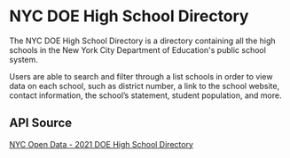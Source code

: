 # NYC DOE High School Directory

The NYC DOE High School Directory is a directory containing all the high schools in the New York City Department of Education's public school system. 

Users are able to search and filter through a list schools in order to view data on each school, such as district number, a link to the school website, contact information, the school’s statement, student population, and more.

## API Source

[NYC Open Data - 2021 DOE High School Directory](https://data.cityofnewyork.us/Education/2021-DOE-High-School-Directory/8b6c-7uty)